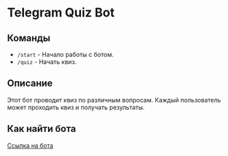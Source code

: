 # Telegram Quiz Bot

## Команды
- `/start` - Начало работы с ботом.
- `/quiz` - Начать квиз.

## Описание
Этот бот проводит квиз по различным вопросам. Каждый пользователь может проходить квиз и получать результаты.

## Как найти бота
[Ссылка на бота](https://t.me/Brain_Teaser_Bot)